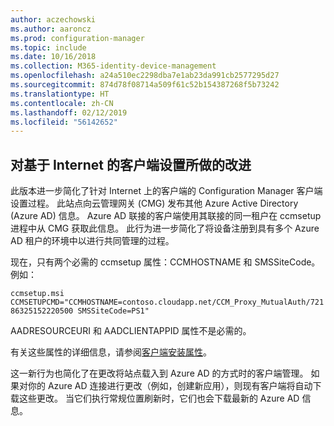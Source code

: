 ```yaml
---
author: aczechowski
ms.author: aaroncz
ms.prod: configuration-manager
ms.topic: include
ms.date: 10/16/2018
ms.collection: M365-identity-device-management
ms.openlocfilehash: a24a510ec2298dba7e1ab23da991cb2577295d27
ms.sourcegitcommit: 874d78f08714a509f61c52b154387268f5b73242
ms.translationtype: HT
ms.contentlocale: zh-CN
ms.lasthandoff: 02/12/2019
ms.locfileid: "56142652"
---
```

## <a name="bkmk_cmg"></a> 对基于 Internet 的客户端设置所做的改进
<!--1359181-->

此版本进一步简化了针对 Internet 上的客户端的 Configuration Manager 客户端设置过程。 此站点向云管理网关 (CMG) 发布其他 Azure Active Directory (Azure AD) 信息。 Azure AD 联接的客户端使用其联接的同一租户在 ccmsetup 进程中从 CMG 获取此信息。 此行为进一步简化了将设备注册到具有多个 Azure AD 租户的环境中以进行共同管理的过程。 

现在，只有两个必需的 ccmsetup 属性：CCMHOSTNAME 和 SMSSiteCode。 例如：

`ccmsetup.msi CCMSETUPCMD="CCMHOSTNAME=contoso.cloudapp.net/CCM_Proxy_MutualAuth/72186325152220500 SMSSiteCode=PS1"`

AADRESOURCEURI 和 AADCLIENTAPPID 属性不是必需的。

有关这些属性的详细信息，请参阅[客户端安装属性](/sccm/core/clients/deploy/about-client-installation-properties)。

这一新行为也简化了在更改将站点载入到 Azure AD 的方式时的客户端管理。 如果对你的 Azure AD 连接进行更改（例如，创建新应用），则现有客户端将自动下载这些更改。 当它们执行常规位置刷新时，它们也会下载最新的 Azure AD 信息。


